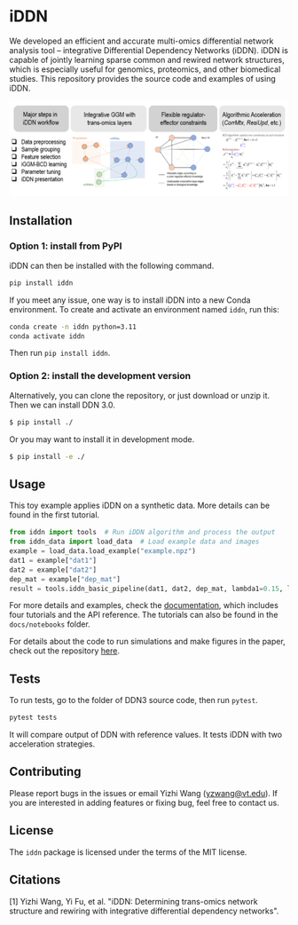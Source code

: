 # iDDN

We developed an efficient and accurate multi-omics differential network analysis tool 
– integrative Differential Dependency Networks (iDDN).
iDDN is capable of jointly learning sparse common and rewired network structures, 
which is especially useful for genomics, proteomics, and other biomedical studies.
This repository provides the source code and examples of using iDDN.


![iDDN overview](https://github.com/cbil-vt/iDDN/blob/main/src/iddn_data/iddn_overview.png?raw=true)

## Installation
### Option 1: install from PyPI
iDDN can then be installed with the following command.
```bash
pip install iddn
```
<!-- ```bash
pip install --index-url https://test.pypi.org/simple/ --extra-index-url https://pypi.org/simple iddn
``` -->

If you meet any issue, one way is to install iDDN into a new Conda environment. 
To create and activate an environment named `iddn`, run this:
```bash
conda create -n iddn python=3.11
conda activate iddn
```
Then run `pip install iddn`.

### Option 2: install the development version

Alternatively, you can clone the repository, or just download or unzip it. Then we can install DDN 3.0.
```bash
$ pip install ./
```
Or you may want to install it in development mode.
```bash
$ pip install -e ./
```

## Usage

This toy example applies iDDN on a synthetic data. More details can be found in the first tutorial.
```python
from iddn import tools  # Run iDDN algorithm and process the output
from iddn_data import load_data  # Load example data and images
example = load_data.load_example("example.npz")
dat1 = example["dat1"]
dat2 = example["dat2"]
dep_mat = example["dep_mat"]
result = tools.iddn_basic_pipeline(dat1, dat2, dep_mat, lambda1=0.15, lambda2=0.05)
```

For more details and examples, check the [documentation](https://iddn.readthedocs.io/en/latest/), 
which includes four tutorials and the API reference.
The tutorials can also be found in the `docs/notebooks` folder.

For details about the code to run simulations and make figures in the paper,
check out the repository [here](https://github.com/cbil-vt/iddn_paper).

## Tests

To run tests, go to the folder of DDN3 source code, then run `pytest`.
```bash
pytest tests
```
It will compare output of DDN with reference values. It tests iDDN with two acceleration strategies.

## Contributing

Please report bugs in the issues or email Yizhi Wang (yzwang@vt.edu).
If you are interested in adding features or fixing bug, feel free to contact us.

## License

The `iddn` package is licensed under the terms of the MIT license.

## Citations

[1] Yizhi Wang, Yi Fu, et al. "iDDN: Determining trans-omics 
network structure and rewiring with integrative differential dependency networks".
